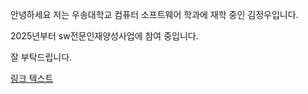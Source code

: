 
안녕하세요 저는 우송대학교 컴퓨터 소프트웨어 학과에 재학 중인 김정우입니다.

2025년부터 sw전문인재양성사업에 참여 중입니다.

잘 부탁드립니다.

[링크 텍스트](https://github.com/username/repository)







